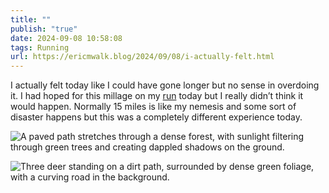 ```yaml
---
title: ""
publish: "true"
date: 2024-09-08 10:58:08
tags: Running
url: https://ericmwalk.blog/2024/09/08/i-actually-felt.html
---
```


I actually felt today like I could have gone longer but no sense in overdoing it. I had hoped for this millage on my [run](https://strava.com/activities/12359680975) today but I really didn’t think it would happen. Normally 15 miles is like my nemesis and some sort of disaster happens but this was a completely different experience today.

![A paved path stretches through a dense forest, with sunlight filtering through green trees and creating dappled shadows on the ground.](https://ericmwalk.blog/uploads/2024/img-1870.jpeg)

![Three deer standing on a dirt path, surrounded by dense green foliage, with a curving road in the background.](https://ericmwalk.blog/uploads/2024/img-1873.jpeg)
